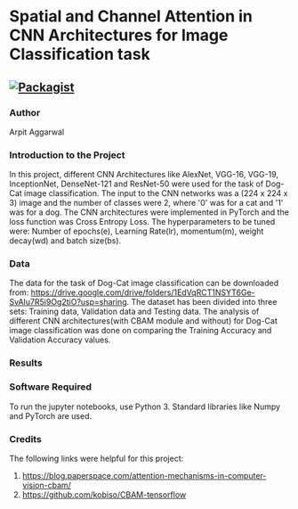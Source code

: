 # Spatial and Channel Attention in CNN Architectures for Image Classification task

[![Packagist](https://img.shields.io/packagist/l/doctrine/orm.svg)](LICENSE.md)
---


### Author
Arpit Aggarwal


### Introduction to the Project
In this project, different CNN Architectures like AlexNet, VGG-16, VGG-19, InceptionNet, DenseNet-121 and ResNet-50 were used for the task of Dog-Cat image classification. The input to the CNN networks was a (224 x 224 x 3) image and the number of classes were 2, where '0' was for a cat and '1' was for a dog. The CNN architectures were implemented in PyTorch and the loss function was Cross Entropy Loss. The hyperparameters to be tuned were: Number of epochs(e), Learning Rate(lr), momentum(m), weight decay(wd) and batch size(bs). 


### Data
The data for the task of Dog-Cat image classification can be downloaded from: https://drive.google.com/drive/folders/1EdVqRCT1NSYT6Ge-SvAIu7R5i9Og2tiO?usp=sharing. The dataset has been divided into three sets: Training data, Validation data and Testing data. The analysis of different CNN architectures(with CBAM module and without) for Dog-Cat image classification was done on comparing the Training Accuracy and Validation Accuracy values.


### Results


### Software Required
To run the jupyter notebooks, use Python 3. Standard libraries like Numpy and PyTorch are used.


### Credits
The following links were helpful for this project:
1. https://blog.paperspace.com/attention-mechanisms-in-computer-vision-cbam/
2. https://github.com/kobiso/CBAM-tensorflow
